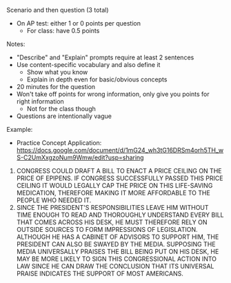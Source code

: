 

Scenario and then question (3 total)
- On AP test: either 1 or 0 points per question
	- For class: have 0.5 points

Notes:
- "Describe" and "Explain" prompts require at least 2 sentences
- Use content-specific vocabulary and also define it
	- Show what you know
	- Explain in depth even for basic/obvious concepts 
- 20 minutes for the question 
- Won't take off points for wrong information, only give you points for right information
	- Not for the class though
- Questions are intentionally vague 



Example:
- Practice Concept Application: https://docs.google.com/document/d/1mG24_wh3tG16DRSm4orh5TH_wS-C2UmXxgzoNum9Wmw/edit?usp=sharing









1. CONGRESS COULD DRAFT A BILL TO ENACT A PRICE CEILING ON THE PRICE OF EPIPENS. IF CONGRESS SUCCESSFULLY PASSED THIS PRICE CEILING IT WOULD LEGALLY CAP THE PRICE ON THIS LIFE-SAVING MEDICATION, THEREFORE MAKING IT MORE AFFORDABLE TO THE PEOPLE WHO NEEDED IT.
3. SINCE THE PRESIDENT'S RESPONSIBILITIES LEAVE HIM WITHOUT TIME ENOUGH TO READ AND THOROUGHLY UNDERSTAND EVERY BILL THAT COMES ACROSS HIS DESK, HE MUST THEREFORE RELY ON OUTSIDE SOURCES TO FORM IMPRESSIONS OF LEGISLATION. ALTHOUGH HE HAS A CABINET OF ADVISORS TO SUPPORT HIM, THE PRESIDENT CAN ALSO BE SWAYED BY THE MEDIA. SUPPOSING THE MEDIA UNIVERSALLY PRAISES THE BILL BEING PUT ON HIS DESK, HE MAY BE MORE LIKELY TO SIGN THIS CONGRESSIONAL ACTION INTO LAW SINCE HE CAN DRAW THE CONCLUSION THAT ITS UNIVERSAL PRAISE INDICATES THE SUPPORT OF MOST AMERICANS.

